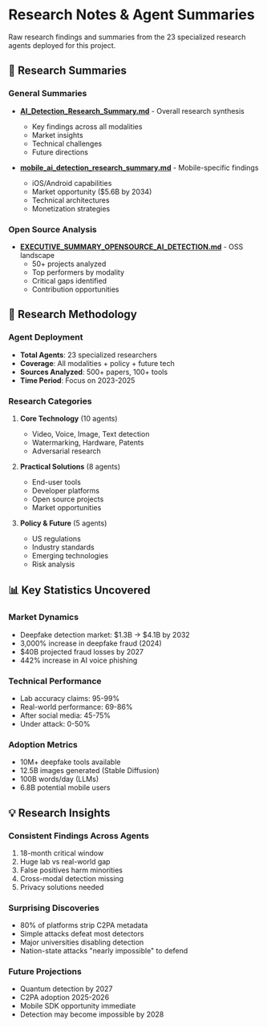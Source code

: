 # Research Notes & Agent Summaries

Raw research findings and summaries from the 23 specialized research agents deployed for this project.

## 📄 Research Summaries

### General Summaries
- **[AI_Detection_Research_Summary.md](AI_Detection_Research_Summary.md)** - Overall research synthesis
  - Key findings across all modalities
  - Market insights
  - Technical challenges
  - Future directions

- **[mobile_ai_detection_research_summary.md](mobile_ai_detection_research_summary.md)** - Mobile-specific findings
  - iOS/Android capabilities
  - Market opportunity ($5.6B by 2034)
  - Technical architectures
  - Monetization strategies

### Open Source Analysis
- **[EXECUTIVE_SUMMARY_OPENSOURCE_AI_DETECTION.md](EXECUTIVE_SUMMARY_OPENSOURCE_AI_DETECTION.md)** - OSS landscape
  - 50+ projects analyzed
  - Top performers by modality
  - Critical gaps identified
  - Contribution opportunities

## 🔬 Research Methodology

### Agent Deployment
- **Total Agents**: 23 specialized researchers
- **Coverage**: All modalities + policy + future tech
- **Sources Analyzed**: 500+ papers, 100+ tools
- **Time Period**: Focus on 2023-2025

### Research Categories
1. **Core Technology** (10 agents)
   - Video, Voice, Image, Text detection
   - Watermarking, Hardware, Patents
   - Adversarial research

2. **Practical Solutions** (8 agents)
   - End-user tools
   - Developer platforms
   - Open source projects
   - Market opportunities

3. **Policy & Future** (5 agents)
   - US regulations
   - Industry standards
   - Emerging technologies
   - Risk analysis

## 📊 Key Statistics Uncovered

### Market Dynamics
- Deepfake detection market: $1.3B → $4.1B by 2032
- 3,000% increase in deepfake fraud (2024)
- $40B projected fraud losses by 2027
- 442% increase in AI voice phishing

### Technical Performance
- Lab accuracy claims: 95-99%
- Real-world performance: 69-86%
- After social media: 45-75%
- Under attack: 0-50%

### Adoption Metrics
- 10M+ deepfake tools available
- 12.5B images generated (Stable Diffusion)
- 100B words/day (LLMs)
- 6.8B potential mobile users

## 💡 Research Insights

### Consistent Findings Across Agents
1. 18-month critical window
2. Huge lab vs real-world gap
3. False positives harm minorities
4. Cross-modal detection missing
5. Privacy solutions needed

### Surprising Discoveries
- 80% of platforms strip C2PA metadata
- Simple attacks defeat most detectors
- Major universities disabling detection
- Nation-state attacks "nearly impossible" to defend

### Future Projections
- Quantum detection by 2027
- C2PA adoption 2025-2026
- Mobile SDK opportunity immediate
- Detection may become impossible by 2028